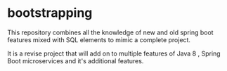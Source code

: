 # bootstrapping

This repository combines all the knowledge of new and old spring boot features mixed with SQL elements to mimic a complete project.

It is a revise project that will add on to multiple features of Java 8 <maybe updated in the future>, Spring Boot microservices and it's additional features.
